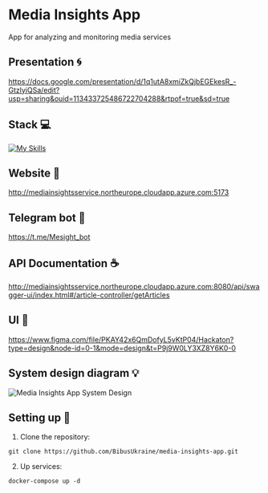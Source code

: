 # Media Insights App
App for analyzing and monitoring media services

## Presentation :cyclone:
https://docs.google.com/presentation/d/1q1utA8xmiZkQjbEGEkesR_-GtzlyiQSa/edit?usp=sharing&ouid=113433725486722704288&rtpof=true&sd=true

## Stack 💻
[![My Skills](https://skillicons.dev/icons?i=java,spring,elasticsearch,postgresql,ts,react)](https://skillicons.dev)

## Website :ferris_wheel:
http://mediainsightsservice.northeurope.cloudapp.azure.com:5173

## Telegram bot :ferris_wheel:
https://t.me/Mesight_bot

## API Documentation :coffee:
http://mediainsightsservice.northeurope.cloudapp.azure.com:8080/api/swagger-ui/index.html#/article-controller/getArticles

## UI :rainbow:
https://www.figma.com/file/PKAY42x6QmDofyL5vKtP04/Hackaton?type=design&node-id=0-1&mode=design&t=P9j9W0LY3XZ8Y6K0-0

## System design diagram 💡
![Media Insights App System Design](https://github.com/BibusUkraine/media-insights-app/assets/78265212/28212aad-1dfe-43de-804f-c3560eb277c8)

## Setting up :rocket:
1. Clone the repository:
```
git clone https://github.com/BibusUkraine/media-insights-app.git
```
2. Up services:
```
docker-compose up -d
```
